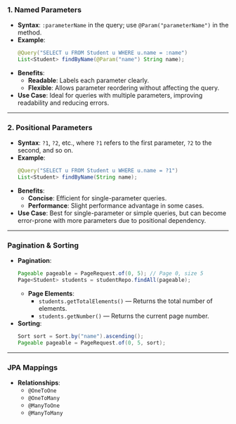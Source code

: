 ### 1. **Named Parameters**
- **Syntax**: `:parameterName` in the query; use `@Param("parameterName")` in the method.
- **Example**:
  ```java
  @Query("SELECT u FROM Student u WHERE u.name = :name")
  List<Student> findByName(@Param("name") String name);
  ```
- **Benefits**:
  - **Readable**: Labels each parameter clearly.
  - **Flexible**: Allows parameter reordering without affecting the query.
- **Use Case**: Ideal for queries with multiple parameters, improving readability and reducing errors.

---

### 2. **Positional Parameters**
- **Syntax**: `?1`, `?2`, etc., where `?1` refers to the first parameter, `?2` to the second, and so on.
- **Example**:
  ```java
  @Query("SELECT u FROM Student u WHERE u.name = ?1")
  List<Student> findByName(String name);
  ```
- **Benefits**:
  - **Concise**: Efficient for single-parameter queries.
  - **Performance**: Slight performance advantage in some cases.
- **Use Case**: Best for single-parameter or simple queries, but can become error-prone with more parameters due to positional dependency.

---

### Pagination & Sorting
- **Pagination**:
  ```java
  Pageable pageable = PageRequest.of(0, 5); // Page 0, size 5
  Page<Student> students = studentRepo.findAll(pageable);
  ```
  - **Page Elements**:
    - `students.getTotalElements()` — Returns the total number of elements.
    - `students.getNumber()` — Returns the current page number.
- **Sorting**:
  ```java
  Sort sort = Sort.by("name").ascending();
  Pageable pageable = PageRequest.of(0, 5, sort);
  ```

---

### JPA Mappings
- **Relationships**:
  - `@OneToOne`
  - `@OneToMany`
  - `@ManyToOne`
  - `@ManyToMany`